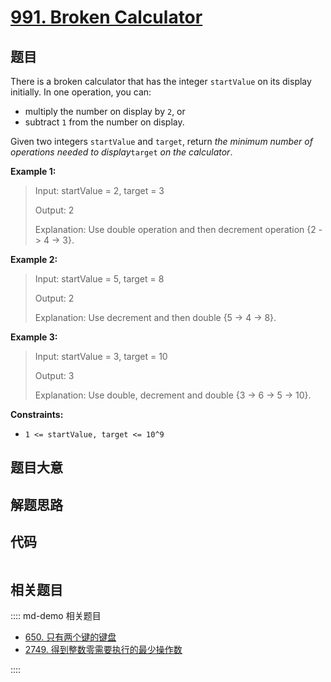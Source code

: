# [991. Broken Calculator](https://leetcode.com/problems/broken-calculator/)

## 题目

There is a broken calculator that has the integer `startValue` on its display
initially. In one operation, you can:

- multiply the number on display by `2`, or
- subtract `1` from the number on display.

Given two integers `startValue` and `target`, return _the minimum number of
operations needed to display_`target` _on the calculator_.

**Example 1:**

> Input: startValue = 2, target = 3
>
> Output: 2
>
> Explanation: Use double operation and then decrement operation {2 -> 4 -> 3}.

**Example 2:**

> Input: startValue = 5, target = 8
>
> Output: 2
>
> Explanation: Use decrement and then double {5 -> 4 -> 8}.

**Example 3:**

> Input: startValue = 3, target = 10
>
> Output: 3
>
> Explanation: Use double, decrement and double {3 -> 6 -> 5 -> 10}.

**Constraints:**

- `1 <= startValue, target <= 10^9`

## 题目大意

## 解题思路

## 代码

```javascript

```

## 相关题目

:::: md-demo 相关题目

- [650. 只有两个键的键盘](https://leetcode.com/problems/2-keys-keyboard)
- [2749. 得到整数零需要执行的最少操作数](https://leetcode.com/problems/minimum-operations-to-make-the-integer-zero)

::::
